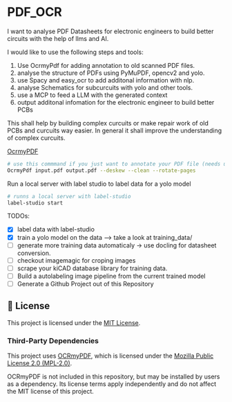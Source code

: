 # PDF_OCR

I want to analyse PDF Datasheets for electronic engineers to build better circuits with
the help of llms and AI.

I would like to use the following steps and tools:

1. Use OcrmyPdf for adding annotation to old scanned PDF files.
2. analyse the structure of PDFs using PyMuPDF, opencv2 and yolo.
3. use Spacy and easy_ocr to add additonal information with nlp.
4. analyse Schematics for subcurcuits with yolo and other tools.
5. use a MCP to feed a LLM with the generated context
6. output additonal infomation for the electronic engineer to build better PCBs

This shall help by building complex curcuits or make repair work of old PCBs and curcuits way easier.
In general it shall improve the understanding of complex curcuits.

[OcrmyPDF ](https://github.com/ocrmypdf/OCRmyPDF)

```Bash
# use this commmand if you just want to annotate your PDF file (needs unpaper -> install with brew)
OcrmyPdf input.pdf output.pdf --deskew --clean --rotate-pages
```

Run a local server with label studio to label data for a yolo model

```Bash
# runns a local server with label-studio
label-studio start
```

TODOs:

- [x] label data with label-studio
- [x] train a yolo model on the data --> take a look at training_data/
- [ ] generate more training data automaticaly -> use docling for datasheet conversion.
- [ ] checkout imagemagic for croping images
- [ ] scrape your kiCAD database library for training data.
- [ ] Build a autolabeling image pipeline from the current trained model
- [ ] Generate a Github Project out of this Repository

## 📄 License

This project is licensed under the [MIT License](./LICENSE).

### Third-Party Dependencies

This project uses [OCRmyPDF](https://github.com/ocrmypdf/OCRmyPDF), which is licensed under the [Mozilla Public License 2.0 (MPL-2.0)](https://www.mozilla.org/en-US/MPL/2.0/).

OCRmyPDF is not included in this repository, but may be installed by users as a dependency. Its license terms apply independently and do not affect the MIT license of this project.
